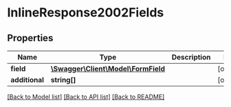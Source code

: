 # InlineResponse2002Fields

## Properties
Name | Type | Description | Notes
------------ | ------------- | ------------- | -------------
**field** | [**\Swagger\Client\Model\FormField**](FormField.md) |  | [optional] 
**additional** | **string[]** |  | [optional] 

[[Back to Model list]](../README.md#documentation-for-models) [[Back to API list]](../README.md#documentation-for-api-endpoints) [[Back to README]](../README.md)


